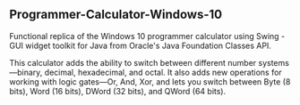 ## Programmer-Calculator-Windows-10

Functional replica of the Windows 10 programmer calculator using Swing - GUI widget toolkit for Java from Oracle's Java Foundation Classes API.

This calculator adds the ability to switch between different number systems—binary, decimal, hexadecimal, and octal. It also adds new operations for working with logic gates—Or, And, Xor, and lets you switch between Byte (8 bits), Word (16 bits), DWord (32 bits), and QWord (64 bits).
